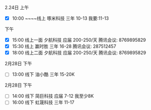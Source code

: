 2.24日
上午
- [x] 10:00 ~~~~线上 啄米科技 三年 10-13 我要:11-13

下午
- [x] 15:00 线上一面 夕航科技 应届 200-250/天 腾讯会议: 8769895829
- [x] 15:30 线上 赢时胜    三年 16-28  腾讯会议: 287512457
- [x]  18:00 线上二面 夕航科技 应届 200-250/天 腾讯会议: 8769895829

2月28日
下午
- [ ] 13:00 线下 油小酷 三年 15-20K

2月28日
下午
- [ ] 14:00 线下 简巨科技 应届 7-12 我至少8K
- [ ] 16:00 线下 虹晟科技 三年 11-17 
